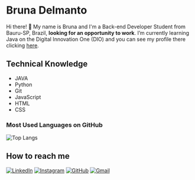 # Bruna Delmanto
Hi there! 👋 My name is Bruna and I'm a Back-end Developer Student from Bauru-SP, Brazil, **looking for an opportunity to work**. I’m currently learning Java on the Digital Innovation One (DIO) and you can see my profile there clicking [here](https://www.dio.me/users/brunadelmanto).

## Technical Knowledge
- JAVA
- Python
- Git
- JavaScript
- HTML
- CSS

### Most Used Languages on GitHub
![Top Langs](https://github-readme-stats-git-masterrstaa-rickstaa.vercel.app/api/top-langs/?username=brunadelmanto&layout=compact&bg_color=000&border_color=30A3DC&title_color=E94D5F&text_color=FFF&hide_title=true)

## How to reach me
[![LinkedIn](https://img.shields.io/badge/LinkedIn-000?style=for-the-badge&logo=linkedin&logoColor=0E76A8)](https://www.linkedin.com/in/brunadelmanto)
[![Instagram](https://img.shields.io/badge/Instagram-000?style=for-the-badge&logo=instagram)](https://www.instagram.com/brunadelmanto/)
[![GitHub](https://img.shields.io/badge/github-000?style=for-the-badge&logo=github)](https://github.com/brunadelmanto)
[![Gmail](https://img.shields.io/badge/Gmail-000?style=for-the-badge&logo=gmail)](mailto:brunadelmanto@gmail.com)
